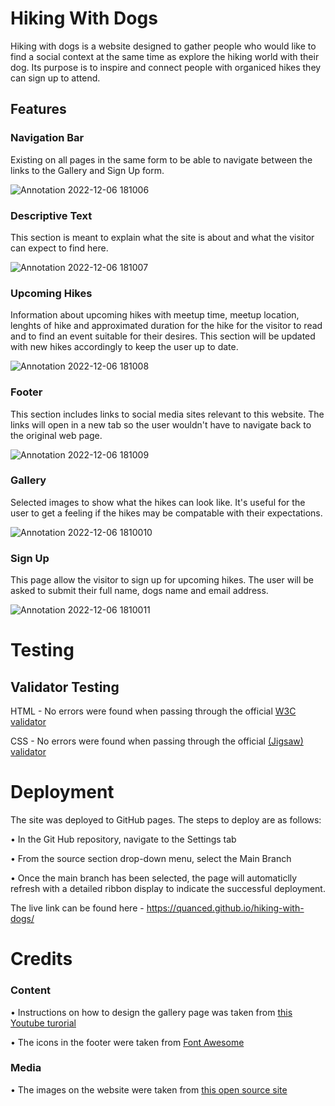 # Hiking With Dogs

Hiking with dogs is a website designed to gather people who would like to find a social context at the same time as explore the hiking world with their dog. Its purpose is to inspire and connect people with organiced hikes they can sign up to attend. 


## Features

### Navigation Bar
Existing on all pages in the same form to be able to navigate between the links to the Gallery and Sign Up form. 

![Annotation 2022-12-06 181006](https://user-images.githubusercontent.com/116362850/205982994-bc43a567-ce1a-4c25-b6b9-2bbe0a5c0d3a.jpg)

### Descriptive Text
This section is meant to explain what the site is about and what the visitor can expect to find here. 

![Annotation 2022-12-06 181007](https://user-images.githubusercontent.com/116362850/205983057-6025498d-6249-454e-b002-7e7f12bbc70b.jpg)


### Upcoming Hikes
Information about upcoming hikes with meetup time, meetup location, lenghts of hike and approximated duration for the hike for the visitor to read and to find an event suitable for their desires. 
This section will be updated with new hikes accordingly to keep the user up to date. 

![Annotation 2022-12-06 181008](https://user-images.githubusercontent.com/116362850/205983076-50033800-8f95-4f09-a456-e1f806735f39.jpg)

### Footer
This section includes links to social media sites relevant to this website. The links will open in a new tab so the user wouldn't have to navigate back to the original web page. 

![Annotation 2022-12-06 181009](https://user-images.githubusercontent.com/116362850/205983111-42b3929d-469b-47d3-9475-37df6f5f82f4.jpg)

### Gallery
Selected images to show what the hikes can look like.
It's useful for the user to get a feeling if the hikes may be compatable with their expectations. 

![Annotation 2022-12-06 1810010](https://user-images.githubusercontent.com/116362850/205985820-0e030693-ee5e-4326-b760-3f0aa1f4db4b.jpg)


### Sign Up
This page allow the visitor to sign up for upcoming hikes.
The user will be asked to submit their full name, dogs name and email address. 

![Annotation 2022-12-06 1810011](https://user-images.githubusercontent.com/116362850/205985832-2e7926b3-6e49-49fd-b554-e5ebbc8500dd.jpg)


# Testing

## Validator Testing

HTML - No errors were found when passing through the official [W3C validator](https://validator.w3.org/nu/)

CSS - No errors were found when passing through the official [(Jigsaw) validator](https://jigsaw.w3.org/css-validator/)


# Deployment

The site was deployed to GitHub pages. The steps to deploy are as follows:

• In the Git Hub repository, navigate to the Settings tab

• From the source section drop-down menu, select the Main Branch

• Once the main branch has been selected, the page will automaticlly refresh with a detailed ribbon display to indicate the successful deployment.

The live link can be found here - https://quanced.github.io/hiking-with-dogs/


# Credits

### Content

• Instructions on how to design the gallery page was taken from [this Youtube turorial](https://www.youtube.com/watch?v=Trw_9lisYVY)

• The icons in the footer were taken from [Font Awesome](https://fontawesome.com/)

### Media

• The images on the website were taken from [this open source site](https://unsplash.com/)

